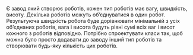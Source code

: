 Є завод який створює роботів, кожен тип роботів має вагу, швидкість, висоту. Декілька роботів можуть об’єднуватися в один робот. Результуюча швидкість робота буде дорівнювати мінімальній з усіх об’єднаних роботів, вага і висота будуть рівні сумі всіх ваг і висот кожного з роботів відповідно. Потрібно спроектувати класи так, щоб можна було просто додавати до заводу інший тип роботів та створювати будь-яку кількість цих роботів.
